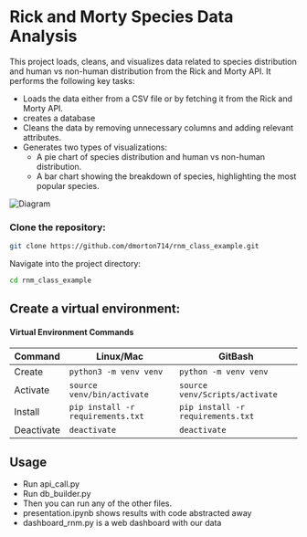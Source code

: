 # Rick and Morty Species Data Analysis
This project loads, cleans, and visualizes data related to species distribution and human vs non-human distribution from the Rick and Morty API. It performs the following key tasks:

- Loads the data either from a CSV file or by fetching it from the Rick and Morty API.
- creates a database 
- Cleans the data by removing unnecessary columns and adding relevant attributes.
- Generates two types of visualizations:
    - A pie chart of species distribution and human vs non-human distribution.
    - A bar chart showing the breakdown of species, highlighting the most popular species.

![Diagram]("images/rnm.drawio.pdf")

### Clone the repository:

```bash
git clone https://github.com/dmorton714/rnm_class_example.git
```
Navigate into the project directory:

```bash
cd rnm_class_example
```

## Create a virtual environment:

#### Virtual Environment Commands

| Command | Linux/Mac | GitBash |
| ------- | --------- | ------- |
| Create | `python3 -m venv venv` | `python -m venv venv` |
| Activate | `source venv/bin/activate` | `source venv/Scripts/activate` |
| Install | `pip install -r requirements.txt` | `pip install -r requirements.txt` |
| Deactivate | `deactivate` | `deactivate` |


## Usage

- Run api_call.py 
- Run db_builder.py
- Then you can run any of the other files. 
- presentation.ipynb shows results with code abstracted away
- dashboard_rnm.py is a web dashboard with our data 
